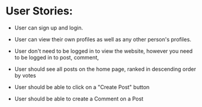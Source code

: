 
# User Stories:

* User can sign up and login.
* User can view their own profiles as well as any other person's profiles.
* User don't need to be logged in to view the website, however you need to be logged in to post, comment,

* User should see all posts on the home page, ranked in descending order by votes

* User should be able to click on a "Create Post" button 

* User should be able to create a Comment on a Post
